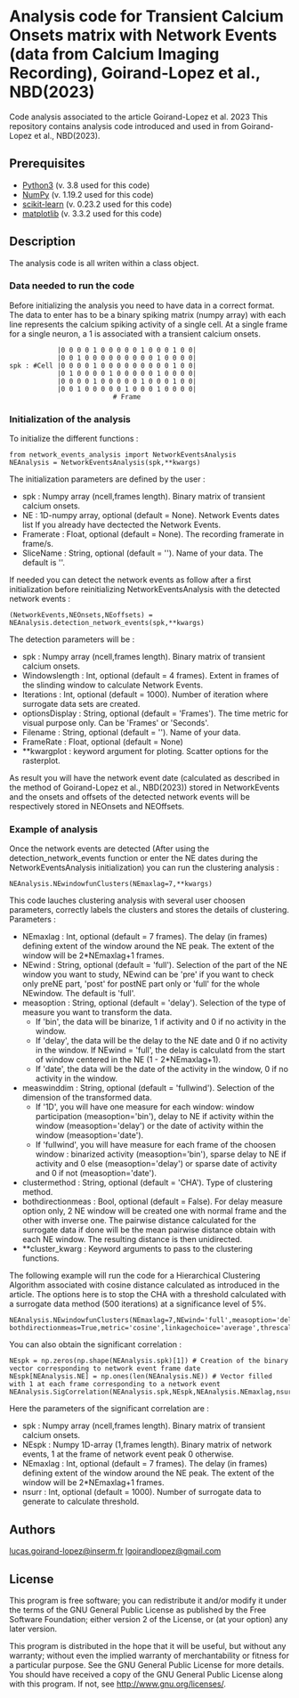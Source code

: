 # Analysis code for Transient Calcium Onsets matrix with Network Events (data from Calcium Imaging Recording), Goirand-Lopez et al., NBD(2023)
Code analysis associated to the article Goirand-Lopez et al. 2023
This repository contains analysis code introduced and used in from Goirand-Lopez et al., NBD(2023).

## Prerequisites
- [Python3](https://www.python.org/) (v. 3.8 used for this code)
- [NumPy](https://numpy.org/) (v. 1.19.2 used for this code)
- [scikit-learn](https://scikit-learn.org/stable/) (v. 0.23.2 used for this code)
- [matplotlib](https://matplotlib.org/) (v. 3.3.2 used for this code)

## Description
The analysis code is all writen within a class object. 
### Data needed to run the code
Before initializing the analysis you need to have data in a correct format. The data to enter has to be a binary spiking matrix (numpy array) with each line represents the calcium spiking activity of a single cell. At a single frame for a single neuron, a 1 is associated with a transient calcium onsets.

```
            |0 0 0 0 1 0 0 0 0 0 1 0 0 0 1 0 0|
            |0 0 1 0 0 0 0 0 0 0 0 0 1 0 0 0 0| 
spk : #Cell |0 0 0 0 1 0 0 0 0 0 0 0 0 0 1 0 0|
            |0 1 0 0 0 0 1 0 0 0 0 0 1 0 0 0 0|
            |0 0 0 0 1 0 0 0 0 0 1 0 0 0 1 0 0|
            |0 0 1 0 0 0 0 0 1 0 0 0 1 0 0 0 0|
                          # Frame
```

### Initialization of the analysis
To initialize the different functions :
```
from network_events_analysis import NetworkEventsAnalysis
NEAnalysis = NetworkEventsAnalysis(spk,**kwargs)
```
The initialization parameters are defined by the user :
- spk : Numpy array (ncell,frames length). Binary matrix of transient calcium onsets.
- NE : 1D-numpy array, optional (default = None). Network Events dates list If you already have dectected the Network Events.
- Framerate : Float, optional (default = None). The recording framerate in frame/s.
- SliceName : String, optional (default = ''). Name of your data. The default is ''.

If needed you can detect the network events as follow after a first initialization before reinitializing NetworkEventsAnalysis with the detected network events :
```
(NetworkEvents,NEOnsets,NEoffsets) = NEAnalysis.detection_network_events(spk,**kwargs)
```
The detection parameters will be :
- spk : Numpy array (ncell,frames length). Binary matrix of transient calcium onsets.
- Windowslength : Int, optional (default = 4 frames). Extent in frames of the slinding window to calculate Network Events.
- Iterations : Int, optional (default = 1000). Number of iteration where surrogate data sets are created.
- optionsDisplay : String, optional (default = 'Frames'). The time metric for visual purpose only. Can be 'Frames' or 'Seconds'.
- Filename : String, optional (default = ''). Name of your data.
- FrameRate : Float, optional (default = None)
- **kwargplot : keyword argument for ploting. Scatter options for the rasterplot.

As result you will have the network event date (calculated as described in the method of Goirand-Lopez et al., NBD(2023)) stored in NetworkEvents and the onsets and offsets of the detected network events will be respectively stored in NEOnsets and NEOffsets.

### Example of analysis
Once the network events are detected (After using the detection_network_events function or enter the NE dates during the NetworkEventsAnalysis initialization) you can run the clustering analysis :
```
NEAnalysis.NEwindowfunClusters(NEmaxlag=7,**kwargs)
```
This code lauches clustering analysis with several user choosen parameters, correctly labels the clusters and stores the details of clustering.
Parameters : 
- NEmaxlag : Int, optional (default = 7 frames). The delay (in frames) defining extent of the window around the NE peak. The extent of the window will be 2*NEmaxlag+1 frames.
- NEwind : String, optional (default = 'full'). Selection of the part of the NE window you want to study, NEwind can be 'pre' if you want to check only preNE part, 'post' for postNE part only or 'full' for the whole NEwindow. The default is 'full'.
- measoption : String, optional (default = 'delay'). Selection of the type of measure you want to transform the data.
  - If 'bin', the data will be binarize, 1 if activity and 0 if no activity in the window.
  - If 'delay', the data will be the delay to the NE date and 0 if no activity in the window. If NEwind = 'full', the delay is calculatd from the start of window centered in the NE (1 - 2*NEmaxlag+1).
  - If 'date', the data will be the date of the activity in the window, 0 if no activity in the window.
- measwinddim : String, optional (default = 'fullwind'). Selection of the dimension of the transformed data.
  - If '1D', you will have one measure for each window: window participation (measoption='bin'), 
                delay to NE if activity within the window (measoption='delay') 
                or the date of activity within the window (measoption='date').
  - If 'fullwind', you will have measure for each frame of the choosen window : binarized activity (measoption='bin'),
                sparse delay to NE if activity and 0 else (measoption='delay') 
                or sparse date of activity and 0 if not (measoption='date').
- clustermethod : String, optional (default = 'CHA'). Type of clustering method.
- bothdirectionmeas : Bool, optional (default = False). For delay measure option only, 2 NE window will be created one with normal frame and the other with inverse one. 
            The pairwise distance calculated for the surrogate data if done will be the mean pairwise distance obtain with each NE window. 
            The resulting  distance is then unidirected.
- **cluster_kwarg : Keyword arguments to pass to the clustering functions.
  
The following example will run the code for a Hierarchical Clustering Algorithm associated with cosine distance calculated as introduced in the article.
The options here is to stop the CHA with a threshold calculated with a surrogate data method (500 iterations) at a significance level of 5%.
```
NEAnalysis.NEwindowfunClusters(NEmaxlag=7,NEwind='full',measoption='delay',measwinddim='fullwind',clustermethod='CHA',
bothdirectionmeas=True,metric='cosine',linkagechoice='average',threscalcul=True,nsurr=500,siglevel=.05)
```
            
You can also obtain the significant correlation :
```
NEspk = np.zeros(np.shape(NEAnalysis.spk)[1]) # Creation of the binary vector corresponding to network event frame date
NEspk[NEAnalysis.NE] = np.ones(len(NEAnalysis.NE)) # Vector filled with 1 at each frame corresponding to a network event
NEAnalysis.SigCorrelation(NEAnalysis.spk,NEspk,NEAnalysis.NEmaxlag,nsurr=1000) 
```
Here the parameters of the significant correlation are : 
- spk : Numpy array (ncell,frames length). Binary matrix of transient calcium onsets.
- NEspk : Numpy 1D-array (1,frames length). Binary matrix of network events, 1 at the frame of network event peak 0 otherwise.
- NEmaxlag : Int, optional (default = 7 frames). The delay (in frames) defining extent of the window around the NE peak. The extent of the window will be 2*NEmaxlag+1 frames.
- nsurr : Int, optional (default = 1000). Number of surrogate data to generate to calculate threshold.

## Authors
lucas.goirand-lopez@inserm.fr 
lgoirandlopez@gmail.com

## License
This program is free software; you can redistribute it and/or modify it under the terms of the GNU General Public License as published by the Free Software Foundation; either version 2 of the License, or (at your option) any later version.

This program is distributed in the hope that it will be useful, but without any warranty; without even the implied warranty of merchantability or fitness for a particular purpose. See the GNU General Public License for more details. You should have received a copy of the GNU General Public License along with this program. If not, see http://www.gnu.org/licenses/.

